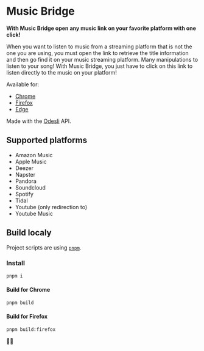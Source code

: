 # Music Bridge

**With Music Bridge open any music link on your favorite platform with one click!**

When you want to listen to music from a streaming platform that is not the one you are using, you must open the link to retrieve the title information and then go find it on your music streaming platform. Many manipulations to listen to your song!
With Music Bridge, you just have to click on this link to listen directly to the music on your platform!

Available for:

- [Chrome](https://chrome.google.com/webstore/detail/streaming-link/mbebbcaajfmockkcflajghbambbimpck)
- [Firefox](https://addons.mozilla.org/fr/firefox/addon/music-bridge/)
- [Edge](https://microsoftedge.microsoft.com/addons/detail/music-bridge/kfbedaeciahfjnknbjkcnjknkbdlcnld)
<!-- - [Opera]() -->

Made with the [Odesli](https://odesli.co/) API.

## Supported platforms

- Amazon Music
- Apple Music
- Deezer
- Napster
- Pandora
- Soundcloud
- Spotify
- Tidal
- Youtube (only redirection to)
- Youtube Music

## Build localy

Project scripts are using [`pnpm`](https://pnpm.io/installation).

### Install

```sh
pnpm i
```

#### Build for Chrome

```sh
pnpm build
```

#### Build for Firefox

```sh
pnpm build:firefox
```

🎵🌉
